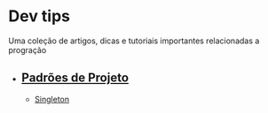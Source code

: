 # Dev tips
Uma coleção de artigos, dicas e tutoriais importantes relacionadas a progração

- ## [Padrões de Projeto](padroes-projeto/README.md)
    - [Singleton](padroes-projeto/singleton/README.md)